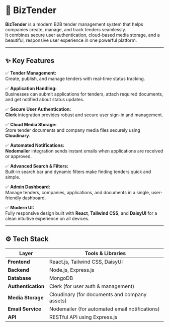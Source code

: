 # 🚀 BizTender

**BizTender** is a modern B2B tender management system that helps companies create, manage, and track tenders seamlessly.  
It combines secure user authentication, cloud-based media storage, and a beautiful, responsive user experience in one powerful platform.

---

## ✨ **Key Features**

✅ **Tender Management:**  
Create, publish, and manage tenders with real-time status tracking.

✅ **Application Handling:**  
Businesses can submit applications for tenders, attach required documents, and get notified about status updates.

✅ **Secure User Authentication:**  
**Clerk** integration provides robust and secure user sign-in and management.

✅ **Cloud Media Storage:**  
Store tender documents and company media files securely using **Cloudinary**.

✅ **Automated Notifications:**  
**Nodemailer** integration sends instant emails when applications are received or approved.

✅ **Advanced Search & Filters:**  
Built-in search bar and dynamic filters make finding tenders quick and simple.

✅ **Admin Dashboard:**  
Manage tenders, companies, applications, and documents in a single, user-friendly dashboard.

✅ **Modern UI:**  
Fully responsive design built with **React**, **Tailwind CSS**, and **DaisyUI** for a clean  intuitive experience on all devices.

---
## ⚙️ **Tech Stack**

| Layer            | Tools & Libraries                                |
|------------------|--------------------------------------------------|
| **Frontend**     | React.js, Tailwind CSS, DaisyUI                  |
| **Backend**      | Node.js, Express.js                              |
| **Database**     | MongoDB                                          |
| **Authentication** | Clerk (for user auth & management)             |
| **Media Storage** | Cloudinary (for documents and company assets)   |
| **Email Service** | Nodemailer (for automated email notifications)  |
| **API**          | RESTful API using Express.js                     |
